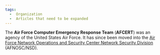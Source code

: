 ```yaml
---
tags:
  -  Organization
  -  Articles that need to be expanded
---
```

The **Air Force Computer Emergency Response Team** (**AFCERT**) was an
agency of the United States Air Force. It has since been moved into the
[Air Force Network Operations and Security Center Network Security
Division](air_force_network_operations_and_security_center_network_security_division.md)
(AFNOSC/NSD).